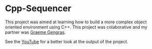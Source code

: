 # Cpp-Sequencer

This project was aimed at learning how to build a more complex object oriented environment using C++. This project was colaborative and my partner was [Graeme Gengras](https://github.com/ggengras). 

See the [YouTube](https://www.youtube.com/watch?v=Fm_v3JoFSZ0&t=5s) for a better look at the output of the project. 
